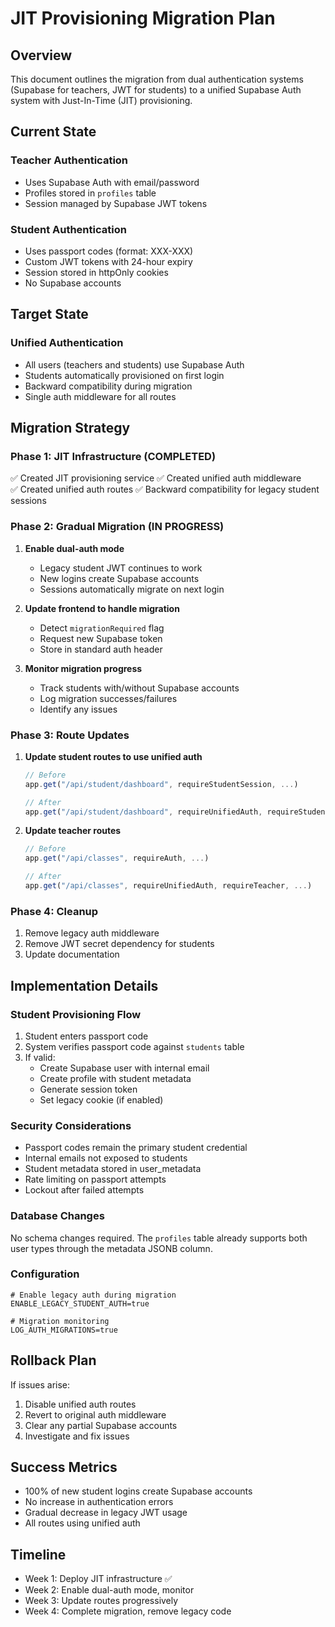 # JIT Provisioning Migration Plan

## Overview

This document outlines the migration from dual authentication systems (Supabase for teachers, JWT for students) to a unified Supabase Auth system with Just-In-Time (JIT) provisioning.

## Current State

### Teacher Authentication
- Uses Supabase Auth with email/password
- Profiles stored in `profiles` table
- Session managed by Supabase JWT tokens

### Student Authentication  
- Uses passport codes (format: XXX-XXX)
- Custom JWT tokens with 24-hour expiry
- Session stored in httpOnly cookies
- No Supabase accounts

## Target State

### Unified Authentication
- All users (teachers and students) use Supabase Auth
- Students automatically provisioned on first login
- Backward compatibility during migration
- Single auth middleware for all routes

## Migration Strategy

### Phase 1: JIT Infrastructure (COMPLETED)
✅ Created JIT provisioning service
✅ Created unified auth middleware  
✅ Created unified auth routes
✅ Backward compatibility for legacy student sessions

### Phase 2: Gradual Migration (IN PROGRESS)
1. **Enable dual-auth mode**
   - Legacy student JWT continues to work
   - New logins create Supabase accounts
   - Sessions automatically migrate on next login

2. **Update frontend to handle migration**
   - Detect `migrationRequired` flag
   - Request new Supabase token
   - Store in standard auth header

3. **Monitor migration progress**
   - Track students with/without Supabase accounts
   - Log migration successes/failures
   - Identify any issues

### Phase 3: Route Updates
1. **Update student routes to use unified auth**
   ```typescript
   // Before
   app.get("/api/student/dashboard", requireStudentSession, ...)
   
   // After  
   app.get("/api/student/dashboard", requireUnifiedAuth, requireStudent, ...)
   ```

2. **Update teacher routes**
   ```typescript
   // Before
   app.get("/api/classes", requireAuth, ...)
   
   // After
   app.get("/api/classes", requireUnifiedAuth, requireTeacher, ...)
   ```

### Phase 4: Cleanup
1. Remove legacy auth middleware
2. Remove JWT secret dependency for students
3. Update documentation

## Implementation Details

### Student Provisioning Flow
1. Student enters passport code
2. System verifies passport code against `students` table
3. If valid:
   - Create Supabase user with internal email
   - Create profile with student metadata
   - Generate session token
   - Set legacy cookie (if enabled)

### Security Considerations
- Passport codes remain the primary student credential
- Internal emails not exposed to students
- Student metadata stored in user_metadata
- Rate limiting on passport attempts
- Lockout after failed attempts

### Database Changes
No schema changes required. The `profiles` table already supports both user types through the metadata JSONB column.

### Configuration
```env
# Enable legacy auth during migration
ENABLE_LEGACY_STUDENT_AUTH=true

# Migration monitoring
LOG_AUTH_MIGRATIONS=true
```

## Rollback Plan

If issues arise:
1. Disable unified auth routes
2. Revert to original auth middleware
3. Clear any partial Supabase accounts
4. Investigate and fix issues

## Success Metrics

- 100% of new student logins create Supabase accounts
- No increase in authentication errors
- Gradual decrease in legacy JWT usage
- All routes using unified auth

## Timeline

- Week 1: Deploy JIT infrastructure ✅
- Week 2: Enable dual-auth mode, monitor
- Week 3: Update routes progressively  
- Week 4: Complete migration, remove legacy code